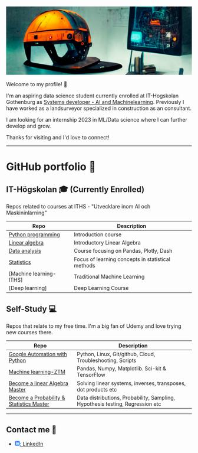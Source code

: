 ![ working as a landsurveyor in construction to a career in machine learning](assets/helmet.png)

Welcome to my profile! :robot:

I'm an aspiring data science student currently enrolled at IT-Hogskolan Gothenburg as [Systems developer - AI and Machinelearning][iths-ai]. Previously I have worked as a landsurveyor specialized in construction as an consultant.

I am looking for an internship 2023 in ML/Data science where I can further develop and grow.

Thanks for visiting and I'd love to connect!

---

# GitHub portfolio :briefcase:
## IT-Högskolan :mortar_board: (Currently Enrolled)
Repos related to courses at ITHS - "Utvecklare inom AI och Maskininlärning"

| Repo                                | Description                        |
| ------------------------------      | ---------------------------------- |
| [Python programming][pytprog]       | Introduction course     |
| [Linear algebra][lin_alg]          | Introductory Linear Algebra  |
| [Data analysis][data_analysis]     | Course focusing on Pandas, Plotly, Dash    |
| [Statistics][stat]     | Focus of learning concepts in statistical methods    |
| [Machine learning-ITHS]<!--[ml-iths]-->    | Traditional Machine Learning       |
| [Deep learning]<!--[dl]-->           | Deep Learning Course               |

[iths-ai]: https://www.iths.se/utbildningar/utvecklare-inom-ai-och-maskininlarning/
[pytprog]: https://github.com/smlatic/Python-Edin-Smlatic
[data_analysis]: https://github.com/smlatic/Databehandling-Edin-Smlatic
[stat]: https://github.com/smlatic/statistiska-metoder-workfolder
<!-- [ml-iths]: https://github.com/kokchun/Maskininlarning-AI21
[dl]: https://github.com/kokchun/Deep-learning-AI21  -->
[lin_alg]: https://github.com/kokchun/Linjar-algebra-21


## Self-Study :computer:
Repos that relate to my free time. I'm a big fan of Udemy and love trying new courses there.

| Repo                    | Description                                   |
| ------------------------------ | --------------------------------------------- |
| [Google Automation with Python][go] | Python, Linux, Git/github, Cloud, Troubleshooting, Scripts |
| [Machine learning-ZTM][ml-ztm]      | Pandas, Numpy, Matplotlib. Sci-kit & TensorFlow       |
| [Become a linear Algebra Master][lin-krista]      | Solving linear systems, inverses, transposes, dot products etc        |
| [Become a Probability & Statistics Master][stat-krista]      | Data distributions, Probability, Sampling, Hypothesis testing, Regression etc|




[go]: https://github.com/smlatic/Google-it-automation-ES
[ml-ztm]: https://github.com/smlatic/ml_bootcamp
[god]: https://www.coursera.org/professional-certificates/google-data-analytics
[lin-krista]: https://www.udemy.com/course/linear-algebra-course/
[stat-krista]: https://www.udemy.com/course/statistics-probability/


---

## Contact me :iphone:

- [![linkedIn icon](assets/linkedIn-icon.png): LinkedIn][linkedin]

[linkedin]: https://www.linkedin.com/in/edin-smlatic-377251173/
